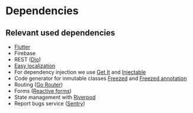 # Dependencies

## Relevant used dependencies

- [Flutter](https://flutter.dev)
- Firebase
- REST ([Dio](https://pub.dev/packages/dio))
- [Easy localization](https://pub.dev/packages/easy_localization)
- For dependency injection we use [Get It](https://pub.dev/packages/get_it) and [Injectable](https://pub.dev/packages/injectable)
- Code generator for inmutable classes [Freezed](https://pub.dev/packages/freezed) and [Freezed annotation](https://pub.dev/packages/freezed_annotation)
- Routing ([Go Router](https://pub.dev/packages/go_router))
- Forms ([Reactive forms](https://pub.dev/packages/reactive_forms))
- State management with [Riverpod](https://riverpod.dev/)
- Report bugs service ([Sentry](https://pub.dev/packages/sentry))